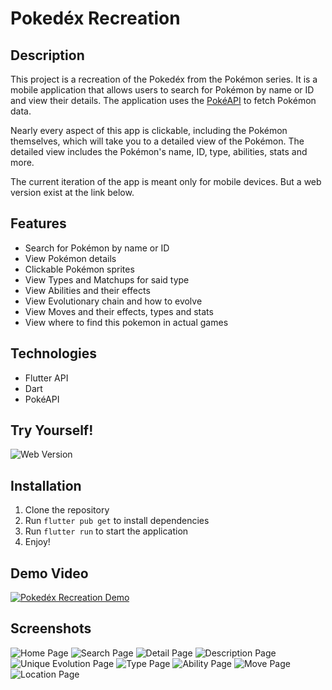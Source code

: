 # Pokedéx Recreation

## Description
This project is a recreation of the Pokedéx from the Pokémon series. It is a mobile application that allows users to search for Pokémon by name or ID and view their details. The application uses the [PokéAPI](https://pokeapi.co/) to fetch Pokémon data.

Nearly every aspect of this app is clickable, including the Pokémon themselves, which will take you to a detailed view of the Pokémon. The detailed view includes the Pokémon's name, ID, type, abilities, stats and more. 

The current iteration of the app is meant only for mobile devices. But a web version exist at the link below.

## Features
- Search for Pokémon by name or ID
- View Pokémon details
- Clickable Pokémon sprites
- View Types and Matchups for said type
- View Abilities and their effects
- View Evolutionary chain and how to evolve
- View Moves and their effects, types and stats
- View where to find this pokemon in actual games

## Technologies
- Flutter API
- Dart
- PokéAPI

## Try Yourself!
![Web Version](https://mykalbayouk.github.io/pokedex_webApp/)

## Installation
1. Clone the repository
2. Run `flutter pub get` to install dependencies
3. Run `flutter run` to start the application
4. Enjoy!

## Demo Video
[![Pokedéx Recreation Demo](https://i9.ytimg.com/vi/Spbr_rA7hbw/mq1.jpg?sqp=CLi3tLIG-oaymwEmCMACELQB8quKqQMa8AEB-AHyAYAC4AOKAgwIABABGH8gEygTMA8=&rs=AOn4CLDb2e-fRsf1ylcwi5V5QMhk9vOoaA)](https://youtu.be/Spbr_rA7hbw)

## Screenshots
![Home Page](/assets/project_sc/pokedex_homescreen.png)
![Search Page](/assets/project_sc/pokedex_search.png)
![Detail Page](/assets/project_sc/pokedex_detail.png)
![Description Page](/assets/project_sc/pokedex_description.png)
![Unique Evolution Page](/assets/project_sc/pokedex_evolution.png)
![Type Page](/assets/project_sc/pokedex_type.png)
![Ability Page](/assets/project_sc/pokedex_ability.png)
![Move Page](/assets/project_sc/pokedex_move.png)
![Location Page](/assets/project_sc/pokedex_location.png)



